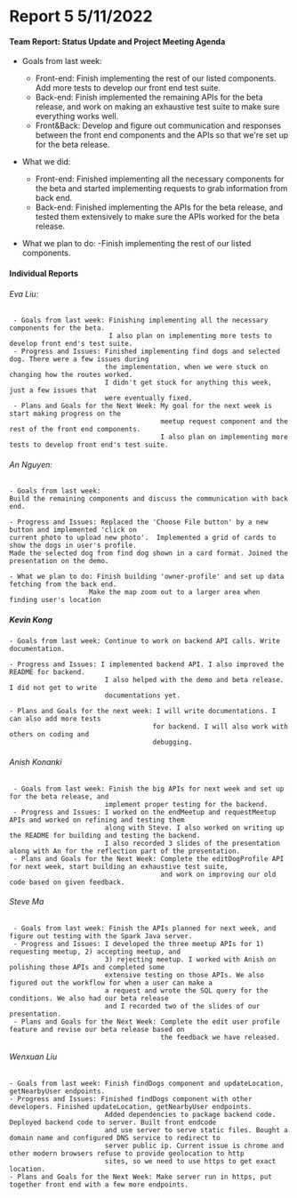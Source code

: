 # **Report 5 5/11/2022**

#### Team Report: Status Update and Project Meeting Agenda
- Goals from last week:
    - Front-end: Finish implementing the rest of our listed components. Add more tests
      to develop our front end test suite.
    - Back-end: Finish implemented the remaining APIs for the beta release, and work on
      making an exhaustive test suite to make sure everything works well.
    - Front&Back: Develop and figure out communication and responses between the front end components
      and the APIs so that we're set up for the beta release.

- What we did:
    - Front-end: Finished implementing all the necessary components for the beta and started implementing
      requests to grab information from back end.
    - Back-end: Finished implementing the APIs for the beta release, and tested them extensively to make
      sure the APIs worked for the beta release.

- What we plan to do:
  -Finish implementing the rest of our listed components.

#### Individual Reports

###### Eva Liu:
     - Goals from last week: Finishing implementing all the necessary components for the beta. 
                             I also plan on implementing more tests to develop front end's test suite.  
     - Progress and Issues: Finished implementing find dogs and selected dog. There were a few issues during
                            the implementation, when we were stuck on changing how the routes worked.
                            I didn't get stuck for anything this week, just a few issues that
                            were eventually fixed.
     - Plans and Goals for the Next Week: My goal for the next week is start making progress on the 
                                          meetup request component and the rest of the front end components.
                                          I also plan on implementing more tests to develop front end's test suite.

###### An Nguyen:
    - Goals from last week:
    Build the remaining components and discuss the communication with back end.

    - Progress and Issues: Replaced the 'Choose File button' by a new button and implemented 'click on 
    current photo to upload new photo'.  Implemented a grid of cards to show the dogs in user's profile.
    Made the selected dog from find dog shown in a card format. Joined the presentation on the demo.

    - What we plan to do: Finish building 'owner-profile' and set up data fetching from the back end.
                        Make the map zoom out to a larger area when finding user's location


##### Kevin Kong
    - Goals from last week: Continue to work on backend API calls. Write documentation.

    - Progress and Issues: I implemented backend API. I also improved the README for backend.
                            I also helped with the demo and beta release. I did not get to write
                            documentations yet.

    - Plans and Goals for the next week: I will write documentations. I can also add more tests
                                        for backend. I will also work with others on coding and
                                        debugging.

###### Anish Konanki
     - Goals from last week: Finish the big APIs for next week and set up for the beta release, and
                            implement proper testing for the backend.
     - Progress and Issues: I worked on the endMeetup and requestMeetup APIs and worked on refining and testing them 
                            along with Steve. I also worked on writing up the README for building and testing the backend.
                            I also recorded 3 slides of the presentation along with An for the reflection part of the presentation.
     - Plans and Goals for the Next Week: Complete the editDogProfile API for next week, start building an exhaustive test suite,
                                          and work on improving our old code based on given feedback.

###### Steve Ma
     - Goals from last week: Finish the APIs planned for next week, and figure out testing with the Spark Java server.
     - Progress and Issues: I developed the three meetup APIs for 1) requesting meetup, 2) accepting meetup, and
                            3) rejecting meetup. I worked with Anish on polishing those APIs and completed some
                            extensive testing on those APIs. We also figured out the workflow for when a user can make a
                            a request and wrote the SQL query for the conditions. We also had our beta release
                            and I recorded two of the slides of our presentation.
     - Plans and Goals for the Next Week: Complete the edit user profile feature and revise our beta release based on 
                                          the feedback we have released.  

###### Wenxuan Liu
    - Goals from last week: Finish findDogs component and updateLocation, getNearbyUser endpoints.
    - Progress and Issues: Finished findDogs component with other developers. Finished updateLocation, getNearbyUser endpoints.
                            Added dependencies to package backend code. Deployed backend code to server. Built front endcode
                            and use server to serve static files. Bought a domain name and configured DNS service to redirect to
                            server public ip. Current issue is chrome and other modern browsers refuse to provide geolocation to http
                            sites, so we need to use https to get exact location.
    - Plans and Goals for the Next Week: Make server run in https, put together front end with a few more endpoints.
